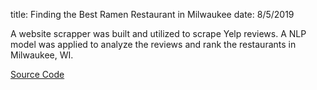 title: Finding the Best Ramen Restaurant in Milwaukee
date: 8/5/2019

A website scrapper was built and utilized to scrape Yelp reviews. A NLP model was applied to analyze the reviews and rank the restaurants in Milwaukee, WI.


<a href="https://github.com/ygeszvain/projects/blob/master/Scrape_Yelp_Reviews.ipynb">Source Code</a><a></a>

